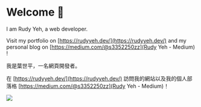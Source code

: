 # Welcome 👋

I am Rudy Yeh, a web developer.

Visit my portfolio on [https://rudyyeh.dev/](https://rudyyeh.dev/) and my personal blog on [https://medium.com/@s3352250zz](Rudy Yeh - Medium) !

我是葉世平，一名網頁開發者。

在 [https://rudyyeh.dev/](https://rudyyeh.dev/) 訪問我的網站以及我的個人部落格 [https://medium.com/@s3352250zz](Rudy Yeh - Medium)！

<a href="https://www.linyuanlin.com">
  <img src="https://skillicons.dev/icons?i=html,css,javascript,react,next,tailwind,mongo,ts,netlify,vscode)" />
</a>

<!--
**rudy0628/rudy0628** is a ✨ _special_ ✨ repository because its `README.md` (this file) appears on your GitHub profile.

Here are some ideas to get you started:

- 🔭 I’m currently working on ...
- 🌱 I’m currently learning ...
- 👯 I’m looking to collaborate on ...
- 🤔 I’m looking for help with ...
- 💬 Ask me about ...
- 📫 How to reach me: ...
- 😄 Pronouns: ...
- ⚡ Fun fact: ...
-->
